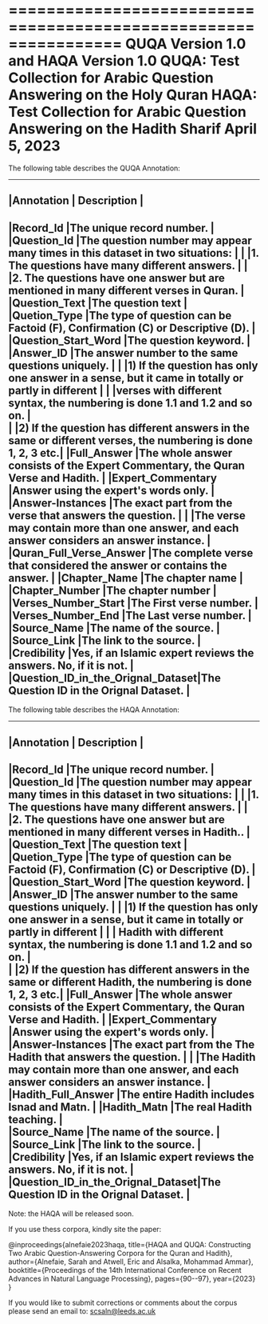 ================================================================
QUQA  Version 1.0 and HAQA Version 1.0
QUQA: Test Collection for Arabic Question Answering on the Holy Quran
HAQA: Test Collection for Arabic Question Answering on the Hadith Sharif
April 5, 2023
================================================================

The following table describes the QUQA Annotation:

-------------------------------------------------------------------------------------------------------------------------------------------------
|Annotation	                       | Description                                                                                                |
-------------------------------------------------------------------------------------------------------------------------------------------------
|Record_Id	                       |The unique record number.                                                                                   |
|Question_Id                       |The question number may appear many times in this dataset in two situations:                                |
|                                  |1.      The questions have many different answers.                                                          |
|                                  |2.      The questions have one answer but are mentioned in many different verses in Quran.                  |
|Question_Text                     |The question text                                                                                           |
|Quetion_Type                      |The type of question can be Factoid (F), Confirmation (C) or Descriptive (D).                               |
|Question_Start_Word	           |The question keyword.                                                                                       |
|Answer_ID	                       |The answer number to the same questions uniquely.                                                           |
|                                  |1) If the question has only one answer in a sense, but it came in totally or partly in different            |
|                                  |verses with different syntax, the numbering is done 1.1 and 1.2 and so on.                                  |                  
|                                  |2) If the question has different answers in the same or different verses, the numbering is done 1, 2, 3 etc.|
|Full_Answer	                   |The whole answer consists of the Expert Commentary, the Quran Verse and Hadith.                             |
|Expert_Commentary	               |Answer using the expert's words only.                                                                       |
|Answer-Instances	               |The exact part from the verse that answers the question.                                                    |
|                                  |The verse may contain more than one answer, and each answer considers an answer instance.                   |
|Quran_Full_Verse_Answer	       |The complete verse that considered the answer or contains the answer.                                       |
|Chapter_Name	                   |The chapter name                                                                                            |
|Chapter_Number	                   |The chapter number                                                                                          |
|Verses_Number_Start	           |The First verse number.                                                                                     |
|Verses_Number_End	               |The Last verse number.                                                                                      |
|Source_Name	                   |The name of the source.                                                                                     |
|Source_Link	                   |The link to the source.                                                                                     |
|Credibility                       |Yes, if an Islamic expert reviews the answers. No, if it is not.                                            |
|Question_ID_in_the_Orignal_Dataset|The Question ID in the Orignal Dataset.                                                                     |                                                    
-------------------------------------------------------------------------------------------------------------------------------------------------

The following table describes the HAQA Annotation:

-------------------------------------------------------------------------------------------------------------------------------------------------
|Annotation	                       | Description                                                                                                |
-------------------------------------------------------------------------------------------------------------------------------------------------
|Record_Id	                       |The unique record number.                                                                                   |
|Question_Id                       |The question number may appear many times in this dataset in two situations:                                |
|                                  |1.      The questions have many different answers.                                                          |
|                                  |2.      The questions have one answer but are mentioned in many different verses in Hadith..                |
|Question_Text                     |The question text                                                                                           |
|Quetion_Type                      |The type of question can be Factoid (F), Confirmation (C) or Descriptive (D).                               |
|Question_Start_Word	           |The question keyword.                                                                                       |
|Answer_ID	                       |The answer number to the same questions uniquely.                                                           |
|                                  |1) If the question has only one answer in a sense, but it came in totally or partly in different            |
|                                  | Hadith with different syntax, the numbering is done 1.1 and 1.2 and so on.                                 |                  
|                                  |2) If the question has different answers in the same or different Hadith, the numbering is done 1, 2, 3 etc.|
|Full_Answer	                   |The whole answer consists of the Expert Commentary, the Quran Verse and Hadith.                             |
|Expert_Commentary	               |Answer using the expert's words only.                                                                       |
|Answer-Instances	               |The exact part from the The Hadith that answers the question.                                               |
|                                  |The Hadith may contain more than one answer, and each answer considers an answer instance.                  |
|Hadith_Full_Answer        	       |The entire Hadith includes Isnad and Matn.                                                                  |
|Hadith_Matn	                   |The real Hadith teaching.                                                                                   |                                                                                        
|Source_Name	                   |The name of the source.                                                                                     |
|Source_Link	                   |The link to the source.                                                                                     |
|Credibility                       |Yes, if an Islamic expert reviews the answers. No, if it is not.                                            |
|Question_ID_in_the_Orignal_Dataset|The Question ID in the Orignal Dataset.                                                                     |                                                    
-------------------------------------------------------------------------------------------------------------------------------------------------

Note: the HAQA will be released soon.

If you use thess corpora, kindly site the paper:

@inproceedings{alnefaie2023haqa,
  title={HAQA and QUQA: Constructing Two Arabic Question-Answering Corpora for the Quran and Hadith},
  author={Alnefaie, Sarah and Atwell, Eric and Alsalka, Mohammad Ammar},
  booktitle={Proceedings of the 14th International Conference on Recent Advances in Natural Language Processing},
  pages={90--97},
  year={2023}
}


If you would like to submit corrections or comments about the corpus please send an email to:
scsaln@leeds.ac.uk
